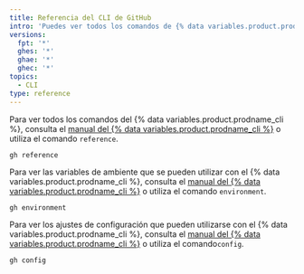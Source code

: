 ```yaml
---
title: Referencia del CLI de GitHub
intro: 'Puedes ver todos los comandos de {% data variables.product.prodname_cli %} en tu terminal o en el manual del {% data variables.product.prodname_cli %}.'
versions:
  fpt: '*'
  ghes: '*'
  ghae: '*'
  ghec: '*'
topics:
  - CLI
type: reference
---
```


Para ver todos los comandos del {% data variables.product.prodname_cli %}, consulta el [manual del {% data variables.product.prodname_cli %}](https://cli.github.com/manual/gh_help_reference) o utiliza el comando `reference`.

```shell
gh reference
```

Para ver las variables de ambiente que se pueden utilizar con el {% data variables.product.prodname_cli %}, consulta el [manual del {% data variables.product.prodname_cli %}](https://cli.github.com/manual/gh_help_environment) o utiliza el comando `environment`.

```shell
gh environment
```

Para ver los ajustes de configuración que pueden utilizarse con el {% data variables.product.prodname_cli %}, consulta el [manual del {% data variables.product.prodname_cli %}](https://cli.github.com/manual/gh_config) o utiliza el comando`config`.

```shell
gh config
```
